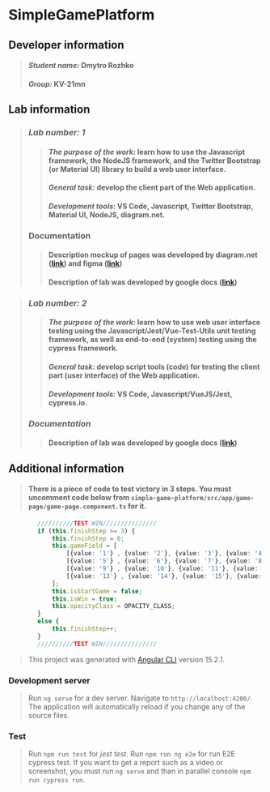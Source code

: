 # **SimpleGamePlatform**

## **Developer information**
>#### _Student name:_ Dmytro Rozhko
>#### _Group:_        KV-21mn

## **Lab information**
>### _**Lab number: 1**_
>>#### _The purpose of the work:_ learn how to use the Javascript framework, the NodeJS framework, and the Twitter Bootstrap (or Material UI) library to build a web user interface.
>>#### _General task:_ develop the client part of the Web application.
>>#### _Development tools:_ VS Code, Javascript, Twitter Bootstrap, Material UI, NodeJS, diagram.net.
>### Documentation
>>#### Description mockup of pages was developed by diagram.net ([link](https://app.diagrams.net/?mode=google&gfw=1#G15_n9h3q4Xvk0IAebAW-Hz3br2k6fS2Fr)) and figma ([link](https://www.figma.com/file/1onoj0JQquYlLwjXThJVEW/simple-game-platform?node-id=14%3A186&t=F6MEZLaoAXDD8Bwu-0))
>>#### Description of lab was developed by google docs ([link](https://docs.google.com/document/d/1NgWbUEYJ2b5xpamVhvCZi6JI5QM_ohS76W5MUpyRwvw/))

>### _**Lab number: 2**_
>>#### _The purpose of the work:_ learn how to use web user interface testing using the Javascript/Jest/Vue-Test-Utils unit testing framework, as well as end-to-end (system) testing using the cypress framework.
>>#### _General task:_ develop script tools (code) for testing the client part (user interface) of the Web application.
>>#### _Development tools:_ VS Code, Javascript/VueJS/Jest, cypress.io.
>### _**Documentation**_
>>#### Description of lab was developed by google docs ([link](https://docs.google.com/document/d/1QkPLHeJKHJQU2Rol6c9FCX3XPg5tQqYAoNm1MqSgsqA/))


## **Additional information**
>#### There is a piece of code to test victory in 3 steps. You must uncomment code below from `simple-game-platform/src/app/game-page/game-page.component.ts` for it.
```ts
        //////////TEST WIN///////////////
        if (this.finishStep >= 3) {
            this.finishStep = 0;
            this.gameField = [
                [{value: '1'} , {value: '2'}, {value: '3'}, {value: '4'} ],
                [{value: '5'} , {value: '6'}, {value: '7'}, {value: '8'} ],
                [{value: '9'} , {value: '10'}, {value: '11'}, {value: '12'} ],
                [{value: '13'} , {value: '14'}, {value: '15'}, {value: START_GAME_BUTTON, class: FONT_START_GAME_CLASS} ],
            ];
            this.isStartGame = false;
            this.isWin = true;
            this.opacityClass = OPACITY_CLASS;
        }
        else {
            this.finishStep++;
        }
        //////////TEST WIN///////////////
```


>This project was generated with [Angular CLI](https://github.com/angular/angular-cli) version 15.2.1.

### **Development server**
>Run `ng serve` for a dev server. Navigate to `http://localhost:4200/`. The application will automatically reload if you change any of the source files.

### **Test**
>Run `npm run test` for _jest test_.
>Run `npm run ng e2e` for run E2E cypress test. If you want to get a report such as a video or screenshot, you must run `ng serve` and than in parallel console `npm run cypress run`.
